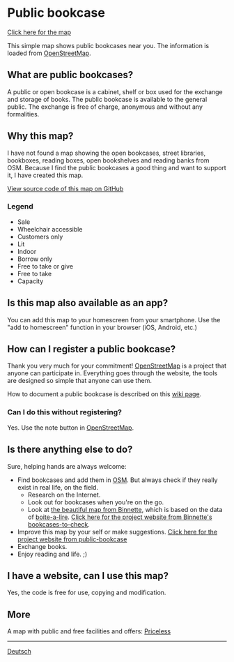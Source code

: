 # Public bookcase

[Click here for the map](https://book-exchange.zottelig.ch/map.html)

This simple map shows public bookcases near you. The information is loaded from [OpenStreetMap](https://www.openstreetmap.org).

## What are public bookcases?

A public or open bookcase is a cabinet, shelf or box used for the exchange and storage of books. The public bookcase is available to the general public. The exchange is free of charge, anonymous and without any formalities.

## Why this map?

I have not found a map showing the open bookcases, street libraries, bookboxes, reading boxes, open bookshelves and reading banks from OSM. Because I find the public bookcases a good thing and want to support it, I have created this map.

[View source code of this map on GitHub](https://github.com/public-bookcase/public-bookcase.github.io)

### Legend

- <i class="far fa-money-bill-alt"></i> Sale
- <i class="fab fa-accessible-icon"></i> Wheelchair accessible
- <i class="fas fa-ticket-alt"></i> Customers only
- <i class="far fa-lightbulb"></i> Lit
- <i class="far fa-building"></i> Indoor
- <i class="fas fa-redo-alt"></i> Borrow only
- <i class="fas fa-exchange-alt"></i> Free to take or give
- <i class="fas fa-long-arrow-alt-left"></i> Free to take
- <i class="fas fa-book"></i> Capacity

## Is this map also available as an app?

You can add this map to your homescreen from your smartphone. Use the "add to homescreen" function in your browser (iOS, Android, etc.)

## How can I register a public bookcase?

Thank you very much for your commitment! [OpenStreetMap](https://www.openstreetmap.org) is a project that anyone can participate in. Everything goes through the website, the tools are designed so simple that anyone can use them.

How to document a public bookcase is described on this [wiki page](https://wiki.openstreetmap.org/wiki/DE:Tag:amenity%3Dpublic_bookcase).

### Can I do this without registering?

Yes. Use the note button in [OpenStreetMap](https://www.openstreetmap.org).

## Is there anything else to do?

Sure, helping hands are always welcome:

- Find bookcases and add them in [OSM](https://www.openstreetmap.org). But always check if they really exist in real life, on the field.
  - Research on the Internet.
  - Look out for bookcases when you're on the go.
  - Look at [the beautiful map from Binnette](https://umap.openstreetmap.fr/fr/map/osm-bookcases-and-boite-a-lire_362287#15/45.2010/5.7389), which is based on the data of [boite-a-lire](https://www.boite-a-lire.com/). [Click here for the project website from Binnette's bookcases-to-check](https://github.com/Binnette/bookcases-to-check).
- Improve this map by your self or make suggestions. [Click here for the project website from public-bookcase](https://github.com/public-bookcase/public-bookcase.github.io)
- Exchange books.
- Enjoy reading and life. ;)

## I have a website, can I use this map?

Yes, the code is free for use, copying and modification.

## More

A map with public and free facilities and offers: [Priceless](http://unbezahlbar.github.io/map/)

---

[Deutsch](/de)
